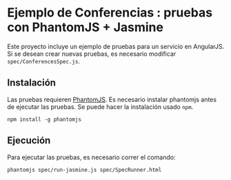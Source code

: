 # Ejemplo de Conferencias : pruebas con PhantomJS + Jasmine

Este proyecto incluye un ejemplo de pruebas para un servicio en AngularJS.
Si se desean crear nuevas pruebas, es necesario modificar `spec/ConferencesSpec.js`.

## Instalación

Las pruebas requieren [PhantomJS](http://phantomjs.org/). Es necesario instalar phantomjs antes de ejecutar las pruebas.
Se puede hacer la instalación usado `npm`.

```
npm install -g phantomjs
```

## Ejecución

Para ejecutar las pruebas, es necesario correr el comando:

```
phantomjs spec/run-jasmine.js spec/SpecRunner.html
```
